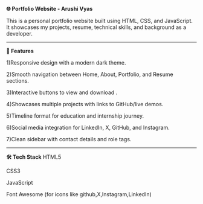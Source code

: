 **🌐 Portfolio Website - Arushi Vyas**

This is a personal portfolio website built using HTML, CSS, and JavaScript. It showcases my projects, resume, technical skills, and background as a developer.

----------------------------------------------------------------------------------------------------------------------------------------------------


**🔎 Features**

1)Responsive design with a modern dark theme.

2)Smooth navigation between Home, About, Portfolio, and Resume sections.

3)Interactive buttons to view and download .

4)Showcases multiple projects with links to GitHub/live demos.

5)Timeline format for education and internship journey.

6)Social media integration for LinkedIn, X, GitHub, and Instagram.

7)Clean sidebar with contact details and role tags.

----------------------------------------------------------------------------------------------------------------------------------------------------


**🛠️ Tech Stack**
HTML5

CSS3

JavaScript

Font Awesome (for icons like github,X,Instagram,LinkedIn)


